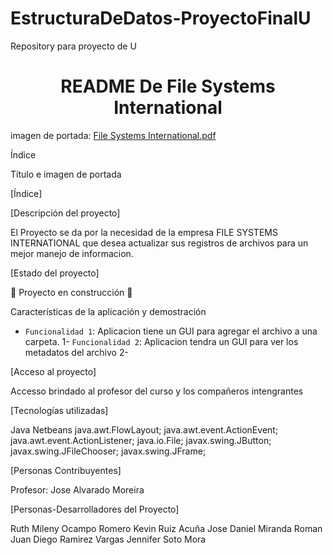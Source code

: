 # EstructuraDeDatos-ProyectoFinalU
Repository para proyecto de U

<h1 align="center"> README De File Systems International </h1>

imagen de portada: [File Systems International.pdf](https://github.com/SotoJ07/EstructuraDeDatos-ProyectoFinalU/files/11943909/File.Systems.International.pdf)

Índice

Título e imagen de portada

[Índice]

[Descripción del proyecto]

El Proyecto se da por la necesidad de la empresa FILE SYSTEMS INTERNATIONAL que desea actualizar sus registros de archivos para un mejor manejo de informacion. 

[Estado del proyecto]

:construction: Proyecto en construcción :construction:

Características de la aplicación y demostración

- `Funcionalidad 1`: Aplicacion tiene un GUI para agregar el archivo a una carpeta. 1- `Funcionalidad 2`: Aplicacion tendra un GUI para ver los metadatos del archivo 2-

[Acceso al proyecto]

Accesso brindado al profesor del curso y los compañeros intengrantes

[Tecnologías utilizadas]

Java Netbeans
java.awt.FlowLayout;
java.awt.event.ActionEvent;
java.awt.event.ActionListener;
java.io.File;
javax.swing.JButton;
javax.swing.JFileChooser;
javax.swing.JFrame;

[Personas Contribuyentes]

Profesor: Jose Alvarado Moreira 

[Personas-Desarrolladores del Proyecto]

Ruth Mileny Ocampo Romero
Kevin Ruiz Acuña
Jose Daniel Miranda Roman
Juan Diego Ramirez Vargas
Jennifer Soto Mora
